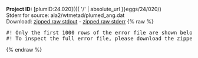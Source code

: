 **Project ID:** [plumID:24.020]({{ '/' | absolute_url }}eggs/24/020/)  
Stderr for source:  ala2/wtmetad/plumed_ang.dat   
Download: [zipped raw stdout](plumed_ang.dat.plumed.stdout.txt.zip) - [zipped raw stderr](plumed_ang.dat.plumed.stderr.txt.zip) 
{% raw %}
<pre>
#! Only the first 1000 rows of the error file are shown below
#! To inspect the full error file, please download the zipped raw stderr file above
</pre>
{% endraw %}
